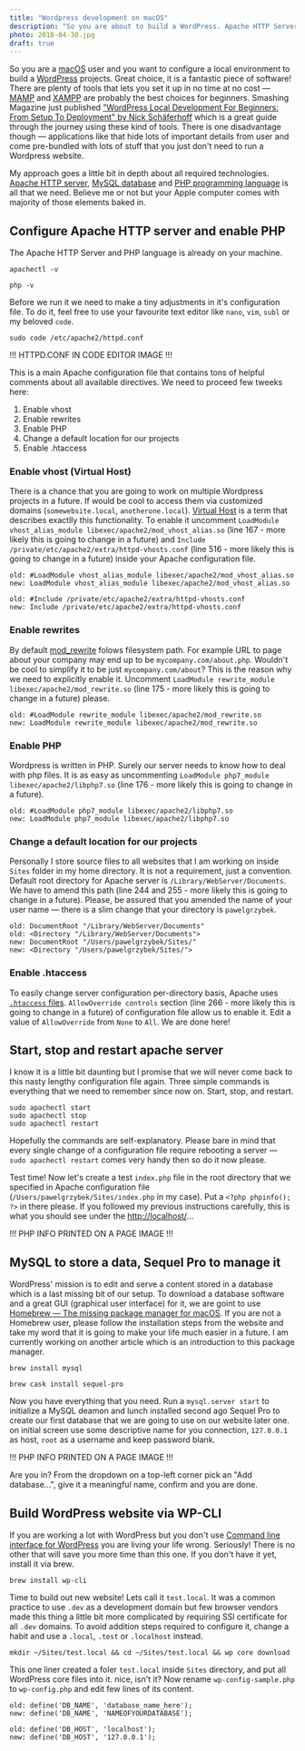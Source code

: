 ```yaml
---
title: "Wordpress development on macOS"
description: "So you are about to build a WordPress. Apache HTTP Server, PHP and MySQL database is all that you need. Let me guide you step by step."
photo: 2018-04-30.jpg
draft: true
---
```


So you are a [macOS](https://www.apple.com/uk/macos/) user and you want to configure a local environment to build a [WordPress](https://wordpress.org/) projects. Great choice, it is a fantastic piece of software! There are plenty of tools that lets you set it up in no time at no cost — [MAMP](https://www.mamp.info/) and [XAMPP](https://www.apachefriends.org/) are probably the best choices for beginners. Smashing Magazine just published ["WordPress Local Development For Beginners: From Setup To Deployment" by Nick Schäferhoff](https://www.smashingmagazine.com/2018/04/wordpress-local-development-beginners-setup-deployment/) which is a great guide through the journey using these kind of tools. There is one disadvantage though — applications like that hide lots of important details from user and come pre-bundled with lots of stuff that you just don't need to run a Wordpress website.

My approach goes a little bit in depth about all required technologies. [Apache HTTP server](https://httpd.apache.org/), [MySQL database](https://www.mysql.com/) and [PHP programming language](http://php.net/) is all that we need. Believe me or not but your Apple computer comes with majority of those elements baked in.

## Configure Apache HTTP server and enable PHP

The Apache HTTP Server and PHP language is already on your machine.

```
apachectl -v
```

```
php -v
```

Before we run it we need to make a tiny adjustments in it's configuration file. To do it, feel free to use your favourite text editor like `nano`, `vim`, `subl` or my beloved `code`.

```
sudo code /etc/apache2/httpd.conf
```

!!! HTTPD.CONF IN CODE EDITOR IMAGE !!!

This is a main Apache configuration file that contains tons of helpful comments about all available directives. We need to proceed few tweeks here:

1. Enable vhost
2. Enable rewrites
3. Enable PHP
4. Change a default location for our projects
5. Enable .htaccess



### Enable vhost (Virtual Host)

There is a chance that you are going to work on multiple Wordpress projects in a future. If would be cool to access them via customized domains (`somewebsite.local`, `anotherone.local`). [Virtual Host](https://httpd.apache.org/docs/2.4/vhosts/) is a term that describes exactlly this functionality. To enable it uncomment `LoadModule vhost_alias_module libexec/apache2/mod_vhost_alias.so` (line 167 - more likely this is going to change in a future) and `Include /private/etc/apache2/extra/httpd-vhosts.conf` (line 516 - more likely this is going to change in a future) inside your Apache configuration file.

```
old: #LoadModule vhost_alias_module libexec/apache2/mod_vhost_alias.so
new: LoadModule vhost_alias_module libexec/apache2/mod_vhost_alias.so
```

```
old: #Include /private/etc/apache2/extra/httpd-vhosts.conf
new: Include /private/etc/apache2/extra/httpd-vhosts.conf
```

### Enable rewrites

By default [mod_rewrite](http://httpd.apache.org/docs/current/mod/mod_rewrite.html) folows filesystem path. For example URL to page about your company may end up to be `mycompany.com/about.php`. Wouldn't be cool to simplify it to be  just `mycompany.com/about`? This is the reason why we need to explicitly enable it. Uncomment `LoadModule rewrite_module libexec/apache2/mod_rewrite.so` (line 175 - more likely this is going to change in a future) please.

```
old: #LoadModule rewrite_module libexec/apache2/mod_rewrite.so
new: LoadModule rewrite_module libexec/apache2/mod_rewrite.so
```

### Enable PHP

Wordpress is written in PHP. Surely our server needs to know how to deal with php files. It is as easy as uncommenting `LoadModule php7_module libexec/apache2/libphp7.so` (line 176 - more likely this is going to change in a future).

```
old: #LoadModule php7_module libexec/apache2/libphp7.so
new: LoadModule php7_module libexec/apache2/libphp7.so
```

### Change a default location for our projects

Personally I store source files to all websites that I am working on inside `Sites` folder in my home directory. It is not a requirement, just a convention. Default root directory for Apache server is `/Library/WebServer/Documents`. We have to amend this path (line 244 and 255 - more likely this is going to change in a future). Please, be assured that you amended the name of your user name — there is a slim change that your directory is `pawelgrzybek`.

```
old: DocumentRoot "/Library/WebServer/Documents"
old: <Directory "/Library/WebServer/Documents">
new: DocumentRoot "/Users/pawelgrzybek/Sites/"
new: <Directory "/Users/pawelgrzybek/Sites/">
```

### Enable .htaccess

To easily change server configuration per-directory basis, Apache uses [`.htaccess` files](https://httpd.apache.org/docs/2.4/howto/htaccess.html). `AllowOverride controls` section (line 266 - more likely this is going to change in a future) of configuration file allow us to enable it. Edit a value of `AllowOverride` from `None` to `All`. We are done here!

## Start, stop and restart apache server

I know it is a little bit daunting but I promise that we will never come back to this nasty lengthy configuration file again. Three simple commands is everything that we need to remember since now on. Start, stop, and restart.

```
sudo apachectl start
sudo apachectl stop
sudo apachectl restart
```

Hopefully the commands are self-explanatory. Please bare in mind that every single change of a configuration file require rebooting a server — `sudo apachectl restart` comes very handy then so do it now please.

Test time! Now let's create a test `index.php` file in the root directory that we specified in Apache configuration file (`/Users/pawelgrzybek/Sites/index.php` in my case). Put a `<?php phpinfo(); ?>` in there please. If you followed my previous instructions carefully, this is what you should see under the [http://localhost/](http://localhost/)…

!!! PHP INFO PRINTED ON A PAGE IMAGE !!!

## MySQL to store a data, Sequel Pro to manage it

WordPress' mission is to edit and serve a content stored in a database which is a last missing bit of our setup. To download a database software and a great GUI (graphical user interface) for it, we are goint to use [Homebrew — The missing package manager for macOS](https://brew.sh/). If you are not a Homebrew user, please follow the installation steps from the website and take my word that it is going to make your life much easier in a future. I am currently working on another article which is an introduction to this package manager.

```
brew install mysql
```

```
brew cask install sequel-pro
```

Now you have everything that you need. Run a `mysql.server start` to initialize a MySQL deamon and lunch installed second ago Sequel Pro to create our first database that we are going to use on our website later one. on initial screen use some descriptive name for you connection, `127.0.0.1` as host, `root` as a username and keep password blank.

!!! PHP INFO PRINTED ON A PAGE IMAGE !!!

Are you in? From the dropdown on a top-left corner pick an "Add database…", give it a meaningful name, confirm and you are done.

## Build WordPress website via WP-CLI

If you are working a lot with WordPress but you don't use [Command line interface for WordPress](https://wp-cli.org/) you are living your life wrong. Seriously! There is no other that will save you more time than this one. If you don't have it yet, install it via brew.

```
brew install wp-cli
```

Time to build out new website! Lets call it `test.local`. It was a common practice to use `.dev` as a development domain but few browser vendors made this thing a little bit more complicated by requiring SSl certificate for all `.dev` domains. To avoid addition steps required to configure it, change a habit and use a `.local`, `.test` or `.localhost` instead.

```
mkdir ~/Sites/test.local && cd ~/Sites/test.local && wp core download
```

This one liner created a foler `test.local` inside `Sites` directory, and put all WordPress core files into it. nice, isn't it? Now rename `wp-config-sample.php` to `wp-config.php` and edit few lines of its content.

```
old: define('DB_NAME', 'database_name_here');
new: define('DB_NAME', 'NAMEOFYOURDATABASE');
```

```
old: define('DB_HOST', 'localhost');
new: define('DB_HOST', '127.0.0.1');
```
